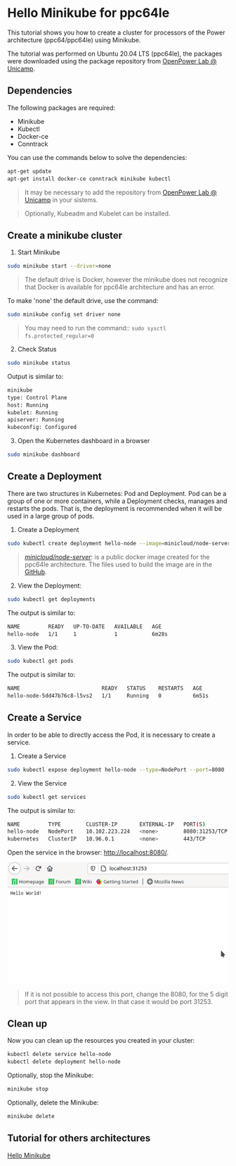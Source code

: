# Hello Minikube for ppc64le


This tutorial shows you how to create a cluster for processors of the Power architecture (ppc64/ppc64le) using Minikube.

<!--more-->

The tutorial was performed on Ubuntu 20.04 LTS (ppc64le), the packages were downloaded using the package repository from [OpenPower Lab @ Unicamp](https://openpower.ic.unicamp.br/project/power-repository/).

## Dependencies

The following packages are required:
- Minikube
- Kubectl
- Docker-ce
- Conntrack

You can use the commands below to solve the dependencies:

```bash
apt-get update
apt-get install docker-ce conntrack minikube kubectl
```
> It may be necessary to add the repository from [OpenPower Lab @ Unicamp](https://openpower.ic.unicamp.br/project/power-repository/) in your sistems.

> Optionally, Kubeadm and Kubelet can be installed.

## Create a minikube cluster

1. Start Minikube

```bash
sudo minikube start --driver=none
```

> The default drive is Docker, however the minikube does not recognize that Docker is available for ppc64le architecture and has an error.

To make 'none' the default drive, use the command:

```bash
sudo minikube config set driver none
```

> You may need to run the command:: `sudo sysctl fs.protected_regular=0`

2. Check Status

```bash
sudo minikube status
```

Output is similar to:

```bash
minikube
type: Control Plane
host: Running
kubelet: Running
apiserver: Running
kubeconfig: Configured
```

3. Open the Kubernetes dashboard in a browser

```bash
sudo minikube dashboard
```

## Create a Deployment

There are two structures in Kubernetes: Pod and Deployment. Pod can be a group of one or more containers, while a Deployment checks, manages and restarts the pods. That is, the deployment is recommended when it will be used in a large group of pods.

1. Create a Deployment

```bash
sudo kubectl create deployment hello-node --image=minicloud/node-server
```

> *[minicloud/node-server](https://hub.docker.com/r/minicloud/node-server)*: is a public docker image created for the ppc64le architecture. The files used to build the image are in the [GitHub](https://github.com/Unicamp-OpenPower/nodeServer).

2. View the Deployment:

```bash
sudo kubectl get deployments
```

The output is similar to:

```bash
NAME         READY   UP-TO-DATE   AVAILABLE   AGE
hello-node   1/1     1            1           6m28s
```

3. View the Pod:

```bash
sudo kubectl get pods
```

The output is similar to:

```bash
NAME                          READY   STATUS    RESTARTS   AGE
hello-node-5dd47b76c8-l5vs2   1/1     Running   0          6m51s
```

## Create a Service

In order to be able to directly access the Pod, it is necessary to create a service.

1. Create a Service

```bash
sudo kubectl expose deployment hello-node --type=NodePort --port=8080
```

2. View the Service

```bash
sudo kubectl get services
```

The output is similar to:

```bash
NAME         TYPE        CLUSTER-IP       EXTERNAL-IP   PORT(S)          AGE
hello-node   NodePort    10.102.223.224   <none>        8080:31253/TCP   8s
kubernetes   ClusterIP   10.96.0.1        <none>        443/TCP          14m
```
Open the service in the browser: [http://localhost:8080/](http://localhost:8080/).

![Hello Minikube in browser](screenshot.png)

> If it is not possible to access this port, change the 8080, for the 5 digit port that appears in the view. In that case it would be port 31253.

## Clean up

Now you can clean up the resources you created in your cluster:

```bash
kubectl delete service hello-node
kubectl delete deployment hello-node
```

Optionally, stop the Minikube:

```bash
minikube stop
```

Optionally, delete the Minikube:

```bash
minikube delete
```

## Tutorial for others architectures

[Hello Minikube](https://kubernetes.io/docs/tutorials/hello-minikube/)

